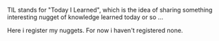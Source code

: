 TIL stands for "Today I Learned", which is the idea of sharing something
interesting nugget of knowledge learned today or so ... 

Here i register my nuggets. For now i haven't registered none.
